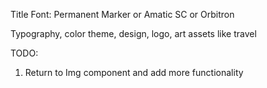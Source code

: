 Title Font: Permanent Marker or Amatic SC or Orbitron

Typography, color theme, design, logo, art assets like travel

TODO:

1. Return to Img component and add more functionality
